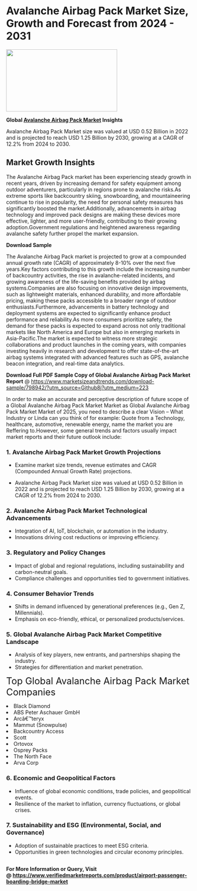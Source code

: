 <H1>Avalanche Airbag Pack Market Size, Growth and Forecast from 2024 - 2031</H1><img class="aligncenter size-medium wp-image-584254" src="https://thirdeyenews.in/wp-content/uploads/2024/09/Global-Market-Research-300x168.jpeg" alt="" width="300" height="168" /><p><strong>Global&nbsp;<a href="https://www.marketsizeandtrends.com/download-sample/798942/?utm_source=Github8j?utm_medium=223">Avalanche Airbag Pack Market</a> Insights</strong></p><p>Avalanche Airbag Pack Market size was valued at USD 0.52 Billion in 2022 and is projected to reach USD 1.25 Billion by 2030, growing at a CAGR of 12.2% from 2024 to 2030.</p><p><h2>Market Growth Insights</h2> <p>The Avalanche Airbag Pack market has been experiencing steady growth in recent years, driven by increasing demand for safety equipment among outdoor adventurers, particularly in regions prone to avalanche risks.As extreme sports like backcountry skiing, snowboarding, and mountaineering continue to rise in popularity, the need for personal safety measures has significantly boosted the market.Additionally, advancements in airbag technology and improved pack designs are making these devices more effective, lighter, and more user-friendly, contributing to their growing adoption.Government regulations and heightened awareness regarding avalanche safety further propel the market expansion.</p> <p><strong>Download Sample</strong></p> <p>The Avalanche Airbag Pack market is projected to grow at a compounded annual growth rate (CAGR) of approximately 8-10% over the next five years.Key factors contributing to this growth include the increasing number of backcountry activities, the rise in avalanche-related incidents, and growing awareness of the life-saving benefits provided by airbag systems.Companies are also focusing on innovative design improvements, such as lightweight materials, enhanced durability, and more affordable pricing, making these packs accessible to a broader range of outdoor enthusiasts.Furthermore, advancements in battery technology and deployment systems are expected to significantly enhance product performance and reliability.As more consumers prioritize safety, the demand for these packs is expected to expand across not only traditional markets like North America and Europe but also in emerging markets in Asia-Pacific.The market is expected to witness more strategic collaborations and product launches in the coming years, with companies investing heavily in research and development to offer state-of-the-art airbag systems integrated with advanced features such as GPS, avalanche beacon integration, and real-time data analytics.<p><span class=""><strong>Download Full PDF Sample Copy of Global Avalanche Airbag Pack Market Report</strong> @ <a href="https://www.marketsizeandtrends.com/download-sample/798942/?utm_source=Github8j?utm_medium=223" target="_blank">https://www.marketsizeandtrends.com/download-sample/798942/?utm_source=Github8j?utm_medium=223</a></span></p><p>In order to make an accurate and perceptive description of future scope of a Global&nbsp;Avalanche Airbag Pack Market Market as Global&nbsp;Avalanche Airbag Pack Market Market of 2025, you need to describe a clear Vision &ndash; What Industry or Linda can you think of for example: Quote from a Technology, healthcare, automotive, renewable energy, name the market you are Reffering to.However, some general trends and factors usually impact market reports and their future outlook include:</p><h3>1.&nbsp;<strong>Avalanche Airbag Pack Market Growth Projections</strong></h3><ul><li>Examine market size trends, revenue estimates and CAGR (Compounded Annual Growth Rate) projections.</li><li><p>Avalanche Airbag Pack Market size was valued at USD 0.52 Billion in 2022 and is projected to reach USD 1.25 Billion by 2030, growing at a CAGR of 12.2% from 2024 to 2030.</p></li></ul><h3>2.&nbsp;<strong>Avalanche Airbag Pack Market Technological Advancements</strong></h3><ul><li>Integration of AI, IoT, blockchain, or automation in the industry.</li><li>Innovations driving cost reductions or improving efficiency.</li></ul><h3>3.&nbsp;<strong>Regulatory and Policy Changes</strong></h3><ul><li>Impact of global and regional regulations, including sustainability and carbon-neutral goals.</li><li>Compliance challenges and opportunities tied to government initiatives.</li></ul><h3>4.&nbsp;<strong>Consumer Behavior Trends</strong></h3><ul><li>Shifts in demand influenced by generational preferences (e.g., Gen Z, Millennials).</li><li>Emphasis on eco-friendly, ethical, or personalized products/services.</li></ul><h3>5.&nbsp;<strong>Global Avalanche Airbag Pack Market Competitive Landscape</strong></h3><ul><li>Analysis of key players, new entrants, and partnerships shaping the industry.</li><li>Strategies for differentiation and market penetration.</li></ul><p data-pm-slice="1 1 []"><span style="color: inherit; font-family: inherit; font-size: 25px;">Top Global Avalanche Airbag Pack Market Companies</span></p><div class="" data-test-id=""><p><li>Black Diamond</li><li> ABS Peter Aschauer GmbH</li><li> Arcâ€™teryx</li><li> Mammut (Snowpulse)</li><li> Backcountry Access</li><li> Scott</li><li> Ortovox</li><li> Osprey Packs</li><li> The North Face</li><li> Arva Corp</li></p></div><h3>6.&nbsp;<strong>Economic and Geopolitical Factors</strong></h3><ul><li>Influence of global economic conditions, trade policies, and geopolitical events.</li><li>Resilience of the market to inflation, currency fluctuations, or global crises.</li></ul><h3>7.&nbsp;<strong>Sustainability and ESG (Environmental, Social, and Governance)</strong></h3><ul><li>Adoption of sustainable practices to meet ESG criteria.</li><li>Opportunities in green technologies and circular economy principles.</li></ul><h2><strong style="font-size: 14px;">For More Information or Query, Visit @&nbsp;</strong><a style="background-color: #ffffff; font-size: 14px;" href="https://www.marketsizeandtrends.com/report/avalanche-airbag-pack-market/" target="_blank">https://www.verifiedmarketreports.com/product/airport-passenger-boarding-bridge-market</a></h2>